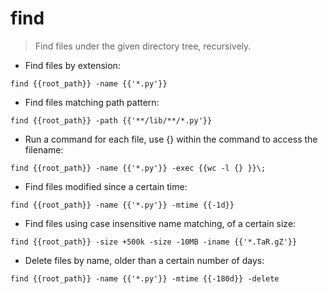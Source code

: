 # find

> Find files under the given directory tree, recursively.

- Find files by extension:

`find {{root_path}} -name {{'*.py'}}`

- Find files matching path pattern:

`find {{root_path}} -path {{'**/lib/**/*.py'}}`

- Run a command for each file, use {} within the command to access the filename:

`find {{root_path}} -name {{'*.py'}} -exec {{wc -l {} }}\;`

- Find files modified since a certain time:

`find {{root_path}} -name {{'*.py'}} -mtime {{-1d}}`

- Find files using case insensitive name matching, of a certain size:

`find {{root_path}} -size +500k -size -10MB -iname {{'*.TaR.gZ'}}`

- Delete files by name, older than a certain number of days:

`find {{root_path}} -name {{'*.py'}} -mtime {{-180d}} -delete`
